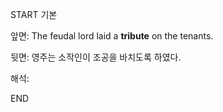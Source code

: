 START
기본

앞면:
The feudal lord laid a **tribute** on the tenants.


뒷면:
영주는 소작인이 조공을 바치도록 하였다.


해석:
<!--ID: 1733296949234-->
END